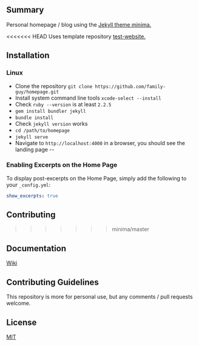 ## Summary

Personal homepage / blog using the [Jekyll theme minima.](https://jekyll.github.io/minima/)

<<<<<<< HEAD
Uses template repository [test-website.](https://github.com/family-guy/test-website)

## Installation

### Linux
- Clone the repository `git clone https://github.com/family-guy/homepage.git`
- Install system command line tools `xcode-select --install`
- Check `ruby --version` is at least `2.2.5`
- `gem install bundler jekyll`
- `bundle install`
- Check `jekyll version` works
- `cd /path/to/homepage`
- `jekyll serve`
- Navigate to `http://localhost:4000` in a browser, you should see the landing page
--

### Enabling Excerpts on the Home Page

To display post-excerpts on the Home Page, simply add the following to your `_config.yml`:

```yaml
show_excerpts: true
```

## Contributing
>>>>>>> minima/master

## Documentation

[Wiki](https://github.com/family-guy/homepage/wiki)

## Contributing Guidelines

This repository is more for personal use, but any comments / pull requests welcome.

## License

[MIT](http://opensource.org/licenses/MIT)
